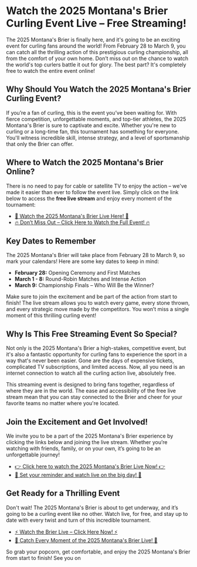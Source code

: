 # Watch the 2025 Montana's Brier Curling Event Live – Free Streaming!

The 2025 Montana's Brier is finally here, and it's going to be an exciting event for curling fans around the world! From February 28 to March 9, you can catch all the thrilling action of this prestigious curling championship, all from the comfort of your own home. Don’t miss out on the chance to watch the world's top curlers battle it out for glory. The best part? It's completely free to watch the entire event online!

## Why Should You Watch the 2025 Montana's Brier Curling Event?

If you’re a fan of curling, this is the event you’ve been waiting for. With fierce competition, unforgettable moments, and top-tier athletes, the 2025 Montana's Brier is sure to captivate and excite. Whether you're new to curling or a long-time fan, this tournament has something for everyone. You'll witness incredible skill, intense strategy, and a level of sportsmanship that only the Brier can offer.

## Where to Watch the 2025 Montana's Brier Online?

There is no need to pay for cable or satellite TV to enjoy the action – we've made it easier than ever to follow the event live. Simply click on the link below to access the **free live stream** and enjoy every moment of the tournament:

- [🎥 Watch the 2025 Montana's Brier Live Here! 🎥](https://tinyurl.com/livestreamfreeo?st=2025montanasbrier&si=gh)
- [🔥 Don’t Miss Out – Click Here to Watch the Full Event! 🔥](https://tinyurl.com/livestreamfreeo?st=2025montanasbrier&si=gh)

## Key Dates to Remember

The 2025 Montana's Brier will take place from February 28 to March 9, so mark your calendars! Here are some key dates to keep in mind:

- **February 28:** Opening Ceremony and First Matches
- **March 1 - 8:** Round-Robin Matches and Intense Action
- **March 9:** Championship Finals – Who Will Be the Winner?

Make sure to join the excitement and be part of the action from start to finish! The live stream allows you to watch every game, every stone thrown, and every strategic move made by the competitors. You won’t miss a single moment of this thrilling curling event!

## Why Is This Free Streaming Event So Special?

Not only is the 2025 Montana's Brier a high-stakes, competitive event, but it's also a fantastic opportunity for curling fans to experience the sport in a way that's never been easier. Gone are the days of expensive tickets, complicated TV subscriptions, and limited access. Now, all you need is an internet connection to watch all the curling action live, absolutely free.

This streaming event is designed to bring fans together, regardless of where they are in the world. The ease and accessibility of the free live stream mean that you can stay connected to the Brier and cheer for your favorite teams no matter where you're located.

## Join the Excitement and Get Involved!

We invite you to be a part of the 2025 Montana's Brier experience by clicking the links below and joining the live stream. Whether you’re watching with friends, family, or on your own, it’s going to be an unforgettable journey!

- [👉 Click here to watch the 2025 Montana's Brier Live Now! 👉](https://tinyurl.com/livestreamfreeo?st=2025montanasbrier&si=gh)
- [📅 Set your reminder and watch live on the big day! 📅](https://tinyurl.com/livestreamfreeo?st=2025montanasbrier&si=gh)

## Get Ready for a Thrilling Event

Don't wait! The 2025 Montana's Brier is about to get underway, and it’s going to be a curling event like no other. Watch live, for free, and stay up to date with every twist and turn of this incredible tournament.

- [⚡ Watch the Brier Live – Click Here Now! ⚡](https://tinyurl.com/livestreamfreeo?st=2025montanasbrier&si=gh)
- [🏅 Catch Every Moment of the 2025 Montana's Brier Live! 🏅](https://tinyurl.com/livestreamfreeo?st=2025montanasbrier&si=gh)

So grab your popcorn, get comfortable, and enjoy the 2025 Montana's Brier from start to finish! See you on
